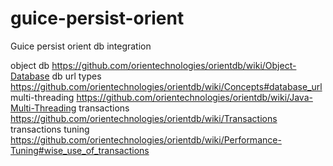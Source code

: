 guice-persist-orient
====================

Guice persist orient db integration


object db https://github.com/orientechnologies/orientdb/wiki/Object-Database
db url types https://github.com/orientechnologies/orientdb/wiki/Concepts#database_url
multi-threading https://github.com/orientechnologies/orientdb/wiki/Java-Multi-Threading
transactions https://github.com/orientechnologies/orientdb/wiki/Transactions
transactions tuning https://github.com/orientechnologies/orientdb/wiki/Performance-Tuning#wise_use_of_transactions

